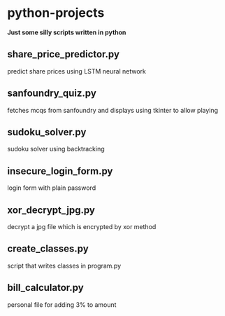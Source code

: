 # python-projects
**Just some silly scripts written in python**
## share\_price\_predictor.py
predict share prices using LSTM neural network
## sanfoundry\_quiz.py
fetches mcqs from sanfoundry and
displays using tkinter to allow playing
## sudoku\_solver.py
sudoku solver using backtracking
## insecure\_login\_form.py
login form with plain password
## xor\_decrypt\_jpg.py
decrypt a jpg file which is encrypted by xor method
## create\_classes.py
script that writes classes in program.py
## bill\_calculator.py
personal file for adding 3% to amount
